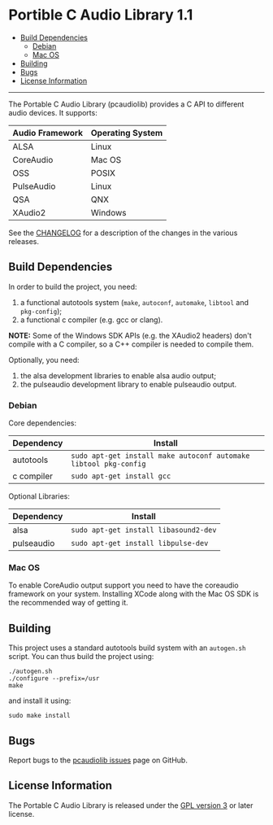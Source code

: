 # Portible C Audio Library 1.1

- [Build Dependencies](#build-dependencies)
  - [Debian](#debian)
  - [Mac OS](#mac-os)
- [Building](#building)
- [Bugs](#bugs)
- [License Information](#license-information)

----------

The Portable C Audio Library (pcaudiolib) provides a C API to different audio
devices. It supports:

| Audio Framework | Operating System |
|-----------------|------------------|
| ALSA            | Linux            |
| CoreAudio       | Mac OS           |
| OSS             | POSIX            |
| PulseAudio      | Linux            |
| QSA             | QNX              |
| XAudio2         | Windows          |

See the [CHANGELOG](CHANGELOG.md) for a description of the changes in the
various releases.

## Build Dependencies

In order to build the project, you need:

1.  a functional autotools system (`make`, `autoconf`, `automake`, `libtool`
    and `pkg-config`);
2.  a functional c compiler (e.g. gcc or clang).

__NOTE:__ Some of the Windows SDK APIs (e.g. the XAudio2 headers) don't compile
with a C compiler, so a C++ compiler is needed to compile them.

Optionally, you need:

1.  the alsa development libraries to enable alsa audio output;
2.  the pulseaudio development library to enable pulseaudio output.

### Debian

Core dependencies:

| Dependency | Install                                                          |
|------------|------------------------------------------------------------------|
| autotools  | `sudo apt-get install make autoconf automake libtool pkg-config` |
| c compiler | `sudo apt-get install gcc`                                       |

Optional Libraries:

| Dependency     | Install                                    |
|----------------|--------------------------------------------|
| alsa           | `sudo apt-get install libasound2-dev`      |
| pulseaudio     | `sudo apt-get install libpulse-dev`        |

### Mac OS

To enable CoreAudio output support you need to have the coreaudio framework on
your system. Installing XCode along with the Mac OS SDK is the recommended way
of getting it.

## Building

This project uses a standard autotools build system with an `autogen.sh` script.
You can thus build the project using:

	./autogen.sh
	./configure --prefix=/usr
	make

and install it using:

	sudo make install

## Bugs

Report bugs to the [pcaudiolib issues](https://github.com/espeak-ng/pcaudiolib/issues)
page on GitHub.

## License Information

The Portable C Audio Library is released under the [GPL version 3](COPYING) or
later license.
